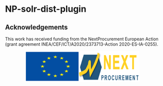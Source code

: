 # NP-solr-dist-plugin

## Acknowledgements

This work has received funding from the NextProcurement European Action (grant agreement INEA/CEF/ICT/A2020/2373713-Action 2020-ES-IA-0255).

<p align="center">
  <img src="static/Images/eu-logo.svg" alt="EU Logo" height=100 width="200" style="margin-right: -27px;">
  <img src="static/Images/nextprocurement-logo.png" alt="Next Procurement Logo" height=100 width="200">
</p>
